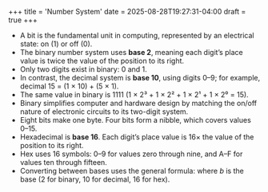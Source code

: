 +++
title = 'Number System'
date = 2025-08-28T19:27:31-04:00
draft = true
+++

+ A bit is the fundamental unit in computing, represented by an electrical state: on (1) or off (0).
+ The binary number system uses **base 2**, meaning each digit’s place value is twice the value of the position to its right.
+ Only two digits exist in binary: 0 and 1.
+ In contrast, the decimal system is **base 10**, using digits 0–9; for example, decimal 15 = (1 × 10) + (5 × 1).
+ The same value in binary is 1111 (1 × 2³ + 1 × 2² + 1 × 2¹ + 1 × 2⁰ = 15).
+ Binary simplifies computer and hardware design by matching the on/off nature of electronic circuits to its two-digit system.
+ Eight bits make one byte. Four bits form a nibble, which covers values 0–15.
+ Hexadecimal is **base 16**. Each digit’s place value is 16× the value of the position to its right.
+ Hex uses 16 symbols: 0–9 for values zero through nine, and A–F for values ten through fifteen.
+ Converting between bases uses the general formula:
where _b_ is the base (2 for binary, 10 for decimal, 16 for hex).
